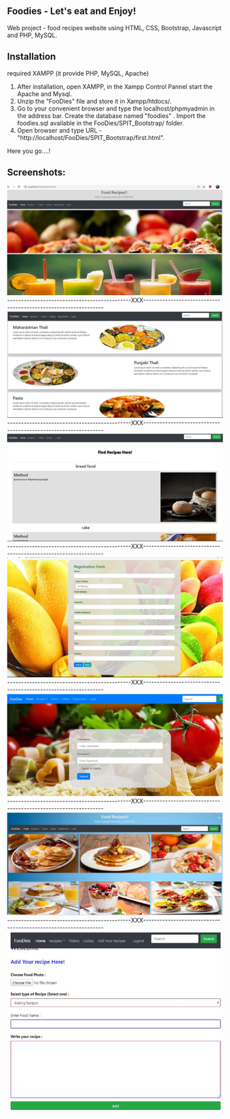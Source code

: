 ## Foodies - Let's eat and Enjoy!
Web project - food recipes website using HTML, CSS, Bootstrap, Javascript and PHP, MySQL.

## Installation
required XAMPP (it provide PHP, MySQL, Apache)
1) After installation, open XAMPP, in the Xampp Control Pannel start the Apache and Mysql.
2) Unzip the "FooDies" file and store it in Xampp/htdocs/.
3) Go to your convenient browser and type the localhost/phpmyadmin in the address bar. Create the database named "foodies" . Import the foodies.sql available in the FooDies/SPIT_Bootstrap/ folder.
3) Open browser and type URL - "http://localhost/FooDies/SPIT_Bootstrap/first.html".

Here you go....!

## Screenshots:
![Home img]( https://github.com/waghtejashri/FooDies/blob/master/Food_home.JPG)
---------------------------------------------XXX---------------------------------------------------------------
![Home img]( https://github.com/waghtejashri/FooDies/blob/master/home1_food.JPG)
---------------------------------------------XXX---------------------------------------------------------------
![Home img]( https://github.com/waghtejashri/FooDies/blob/master/recipe.JPG)
---------------------------------------------XXX---------------------------------------------------------------
![Home img]( https://github.com/waghtejashri/FooDies/blob/master/reg_food.JPG)
---------------------------------------------XXX---------------------------------------------------------------
![Home img]( https://github.com/waghtejashri/FooDies/blob/master/login_food.JPG)
---------------------------------------------XXX---------------------------------------------------------------
![Home img]( https://github.com/waghtejashri/FooDies/blob/master/gallery.JPG)
---------------------------------------------XXX---------------------------------------------------------------
![Home img]( https://github.com/waghtejashri/FooDies/blob/master/add_recipe.JPG)
